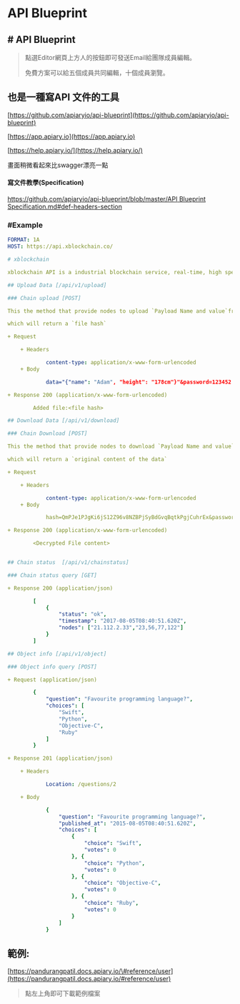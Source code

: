 # API Blueprint

## \# API Blueprint

> 點選Editor網頁上方人的按鈕即可發送Email給團隊成員編輯。
>
> 免費方案可以給五個成員共同編輯，十個成員瀏覽。

## 也是一種寫API 文件的工具

[https://github.com/apiaryio/api-blueprint](https://github.com/apiaryio/api-blueprint)

[https://app.apiary.io](https://app.apiary.io)

[https://help.apiary.io/](https://help.apiary.io/)

畫面稍微看起來比swagger漂亮一點

#### 寫文件教學\(Specification\)

[https://github.com/apiaryio/api-blueprint/blob/master/API Blueprint Specification.md\#def-headers-section](https://github.com/apiaryio/api-blueprint/blob/master/API%20Blueprint%20Specification.md#def-headers-section)

### \#Example

```yaml
FORMAT: 1A
HOST: https://api.xblockchain.co/

# xblockchain

xblockchain API is a industrial blockchain service, real-time, high speed, no miner, based on Distributed Ledger technology.It allows anyone issue and manage digital assets like stocks and bonds, commodities, currencies, land titles, music or software licensing, gift cards and loyalty points.

## Upload Data [/api/v1/upload]

### Chain upload [POST]

This the method that provide nodes to upload `Payload Name and value`from the main chain and using AES-256 and GZIB.

which will return a `file hash`

+ Request 

    + Headers 

            content-type: application/x-www-form-urlencoded
    + Body

            data="{"name": "Adam", "height": "178cm"}"&password=123452

+ Response 200 (application/x-www-form-urlencoded)

        Added file:<file hash>

## Download Data [/api/v1/download]

### Chain Download [POST]

This the method that provide nodes to download `Payload Name and value`from the main chain providing the file hash returned by the upload API then AES-256 decrypt and unzip.

which will return a `original content of the data`

+ Request 

    + Headers 

            content-type: application/x-www-form-urlencoded
    + Body

            hash=QmPJe1PJgKi6jS12Z96v8NZBPjSyBdGvqBqtkPgjCuhrEx&password=12345

+ Response 200 (application/x-www-form-urlencoded)

        <Decrypted File content>


## Chain status  [/api/v1/chainstatus]

### Chain status query [GET]

+ Response 200 (application/json)

        [
            {
                "status": "ok",
                "timestamp": "2017-08-05T08:40:51.620Z",
                "nodes": ["21.112.2.33","23,56,77,122"]
            }
        ]

## Object info [/api/v1/object]

### Object info query [POST]

+ Request (application/json)

        {
            "question": "Favourite programming language?",
            "choices": [
                "Swift",
                "Python",
                "Objective-C",
                "Ruby"
            ]
        }

+ Response 201 (application/json)

    + Headers

            Location: /questions/2

    + Body

            {
                "question": "Favourite programming language?",
                "published_at": "2015-08-05T08:40:51.620Z",
                "choices": [
                    {
                        "choice": "Swift",
                        "votes": 0
                    }, {
                        "choice": "Python",
                        "votes": 0
                    }, {
                        "choice": "Objective-C",
                        "votes": 0
                    }, {
                        "choice": "Ruby",
                        "votes": 0
                    }
                ]
            }
```

## 範例:

[https://pandurangpatil.docs.apiary.io/\#reference/user](https://pandurangpatil.docs.apiary.io/#reference/user)

> 點左上角即可下載範例檔案

